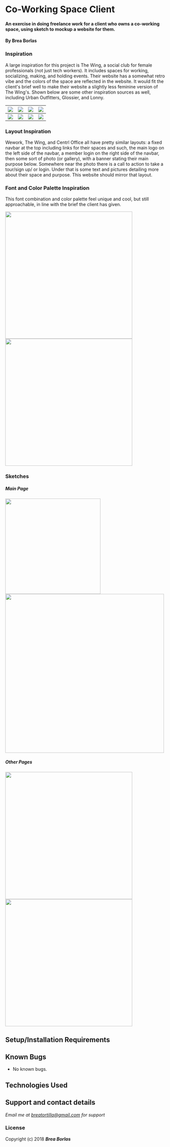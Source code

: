 # Co-Working Space Client

#### An exercise in doing freelance work for a client who owns a co-working space, using sketch to mockup a website for them.

#### By **Brea Borlas**

### Inspiration
A large inspiration for this project is The Wing, a social club for female professionals (not just tech workers). It includes spaces for working, socializing, making, and holding events. Their website has a somewhat retro vibe and the colors of the space are reflected in the website. It would fit the client's brief well to make their website a slightly less feminine version of The Wing's. Shown below are some other inspiration sources as well, including Urban Outfitters, Glossier, and Lonny.

| <img src="https://raw.githubusercontent.com/breatortilla/co-work-client-website/master/Inspiration/Screen%20Shot%202018-06-01%20at%208.23.55%20AM.png"> | <img src="https://raw.githubusercontent.com/breatortilla/co-work-client-website/master/Inspiration/Screen%20Shot%202018-06-01%20at%208.24.31%20AM.png"> | <img src="https://raw.githubusercontent.com/breatortilla/co-work-client-website/master/Inspiration/Screen%20Shot%202018-06-01%20at%208.29.26%20AM.png"> | <img src="https://raw.githubusercontent.com/breatortilla/co-work-client-website/master/Inspiration/Screen%20Shot%202018-06-01%20at%208.29.53%20AM.png"> |
| :-------------  | :------------- | :------------- | :------------- |
| <img src="https://raw.githubusercontent.com/breatortilla/co-work-client-website/master/Inspiration/Screen%20Shot%202018-06-01%20at%208.30.23%20AM.png"> | <img src="https://raw.githubusercontent.com/breatortilla/co-work-client-website/master/Inspiration/Screen%20Shot%202018-06-01%20at%208.31.14%20AM.png"> | <img src="https://raw.githubusercontent.com/breatortilla/co-work-client-website/master/Inspiration/Screen%20Shot%202018-06-01%20at%208.31.47%20AM.png"> | <img src="https://raw.githubusercontent.com/breatortilla/co-work-client-website/master/Inspiration/Screen%20Shot%202018-06-01%20at%208.32.37%20AM.png"> |

### Layout Inspiration

Wework, The Wing, and Centrl Office all have pretty similar layouts: a fixed navbar at the top including links for their spaces and such, the main logo on the left side of the navbar, a member login on the right side of the navbar, then some sort of photo (or gallery), with a banner stating their main purpose below. Somewhere near the photo there is a call to action to take a tour/sign up/ or login. Under that is some text and pictures detailing more about their space and purpose. This website should mirror that layout.

### Font and Color Palette Inspiration

This font combination and color palette feel unique and cool, but still approachable, in line with the brief the client has given.

<p>
<img src="https://raw.githubusercontent.com/breatortilla/co-work-client-website/master/Inspiration/Screen%20Shot%202018-06-01%20at%208.48.41%20AM.png" width="400">
<img src="https://raw.githubusercontent.com/breatortilla/co-work-client-website/master/Inspiration/Screen%20Shot%202018-06-01%20at%208.40.47%20AM.png" width="400">
</p>

### Sketches

##### Main Page
<p>
<img src="https://raw.githubusercontent.com/breatortilla/co-work-client-website/master/Sketches/desktop.jpeg" width="300">
<img src="https://raw.githubusercontent.com/breatortilla/co-work-client-website/master/Sketches/mobile_and_tablet.jpeg" width="500">
<p>


##### Other Pages

<p>
<img src="https://raw.githubusercontent.com/breatortilla/co-work-client-website/master/Sketches/mobile_other_2.jpeg" width="400">
<img src="https://raw.githubusercontent.com/breatortilla/co-work-client-website/master/Sketches/mobile_other_1.jpeg" width="400">
<p>


## Setup/Installation Requirements


## Known Bugs
* No known bugs.

## Technologies Used

## Support and contact details

_Email me at breatortilla@gmail.com for support_

### License

Copyright (c) 2018 **_Brea Borlas_**
